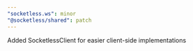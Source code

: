 ```yaml
---
"socketless.ws": minor
"@socketless/shared": patch
---
```


Added SocketlessClient for easier client-side implementations
